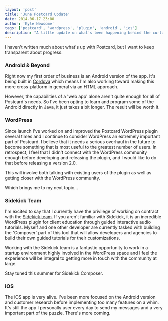 ```yaml
---
layout: 'post'
title: 'June Postcard Update'
date: 2014-06-17 23:00
author: 'Kyle Newsome'
tags: ['postcard', 'wordpress', 'plugin', 'android', 'ios']
description: "A little update on what's been happening behind the curtains"
---
```


I haven't written much about what's up with Postcard, but I want to keep transparent about progress.

### Android & Beyond

Right now my first order of business is an Android version of the app. It's being built in [Cordova][1] which means
I'm also working toward making this more cross-platform in general via an HTML approach.

However, the capabilities of a 'web app' alone aren't quite enough for all of Postcard's needs. So I've been opting
to learn and program some of the Android directly in Java, it just takes a bit longer. The result will be worth it.

### WordPress

Since launch I've worked on and improved the Postcard WordPress plugin several times and I continue to consider
WordPress an extremely important part of Postcard. I believe that it needs a serious overhaul in the future to become
something that is most useful to the greatest number of users. In retrospect, I feel that I didn't connect with the
WordPress community enough before developing and releasing the plugin, and I would like to do that before releasing a
version 2.0.

This will involve both talking with existing users of the plugin as well as getting closer with the WordPress community.

Which brings me to my next topic...

### Sidekick Team

I'm excited to say that I currently have the privilege of working on contract with the [Sidekick team][2]. If you aren't
familiar with Sidekick, it is an incredible WordPress plugin for client education through guided interactive
audio tutorials. Myself and one other developer are currently tasked with building the 'Composer' part of this
tool that will allow developers and agencies to build their own guided tutorials for their customizations.

Working with the Sidekick team is a fantastic opportunity to work in a startup environment highly involved in the
WordPress space and I feel the experience will be integral to getting more in touch with the community at large.

Stay tuned this summer for Sidekick Composer.

### iOS

The iOS app is very alive. I've been more focused on the Android version and customer research before implementing
too many features on a whim. It's still the app I personally user every day to send my messages and a very
important part of the puzzle. There's more coming.

[1]: http://cordova.apache.org/ "Cordova"
[2]: http://www.sidekick.pro/ "Sidekick"